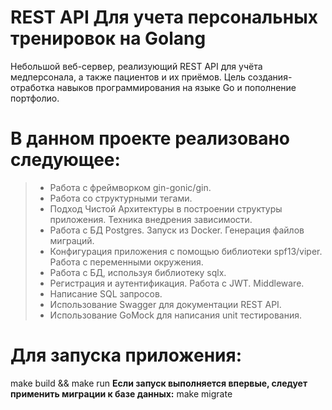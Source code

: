 # **REST API Для учета персональных тренировок на Golang**
Небольшой веб-сервер, реализующий REST API для учёта медперсонала, а также пациентов и их приёмов. Цель создания- отработка навыков программирования на языке Go и пополнение портфолио.

# **В данном проекте реализовано следующее:**
> - Работа с фреймворком gin-gonic/gin.
> - Работа со структурными тегами.
> - Подход Чистой Архитектуры в построении структуры приложения. Техника внедрения зависимости.
> - Работа с БД Postgres. Запуск из Docker. Генерация файлов миграций.
> - Конфигурация приложения с помощью библиотеки spf13/viper. Работа с переменными окружения.
> - Работа с БД, используя библиотеку sqlx.
> - Регистрация и аутентификация. Работа с JWT. Middleware.
> - Написание SQL запросов.
> - Использование Swagger для документации REST API.
> - Использование GoMock для написания unit тестирования.
# **Для запуска приложения:**
make build && make run
**Если запуск выполняется впервые, следует применить миграции к базе данных:**
make migrate
